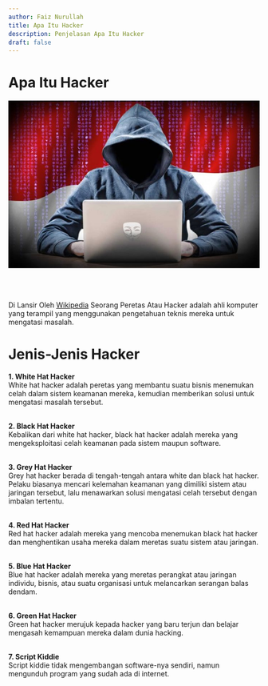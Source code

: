 ```yaml
---
author: Faiz Nurullah
title: Apa Itu Hacker
description: Penjelasan Apa Itu Hacker
draft: false
---
```



# Apa Itu Hacker

![Gambar_Hacker](./1199981223.jpg)

<br>
<br>

Di Lansir Oleh [Wikipedia](https://id.wikipedia.org/wiki/Peretas) Seorang Peretas Atau Hacker adalah ahli komputer yang terampil yang menggunakan pengetahuan teknis mereka untuk mengatasi masalah.

# Jenis-Jenis Hacker
<b>1. White Hat Hacker</b> <br>
White hat hacker adalah peretas yang membantu suatu bisnis menemukan celah dalam sistem keamanan mereka, kemudian memberikan solusi untuk mengatasi masalah tersebut.  <br><br>

<b>2. Black Hat Hacker</b> <br>
Kebalikan dari white hat hacker, black hat hacker adalah mereka yang mengeksploitasi celah keamanan pada sistem maupun software.  <br><br>

<b>3. Grey Hat Hacker</b> <br>
Grey hat hacker berada di tengah-tengah antara white dan black hat hacker. Pelaku biasanya mencari kelemahan keamanan yang dimiliki sistem atau jaringan tersebut, lalu menawarkan solusi mengatasi celah tersebut dengan imbalan tertentu.    <br><br>


<b>4. Red Hat Hacker</b> <br>
Red hat hacker adalah mereka yang mencoba menemukan black hat hacker dan menghentikan usaha mereka dalam meretas suatu sistem atau jaringan.  <br><br>


<b>5. Blue Hat Hacker</b> <br>
Blue hat hacker adalah mereka yang meretas perangkat atau jaringan individu, bisnis, atau suatu organisasi untuk melancarkan serangan balas dendam.  <br><br>

<b>6. Green Hat Hacker</b> <br>
Green hat hacker merujuk kepada hacker yang baru terjun dan belajar mengasah kemampuan mereka dalam dunia hacking.  <br><br>

<b>7. Script Kiddie  </b> <br>
Script kiddie tidak mengembangan software-nya sendiri, namun mengunduh program yang sudah ada di internet.   <br><br>

